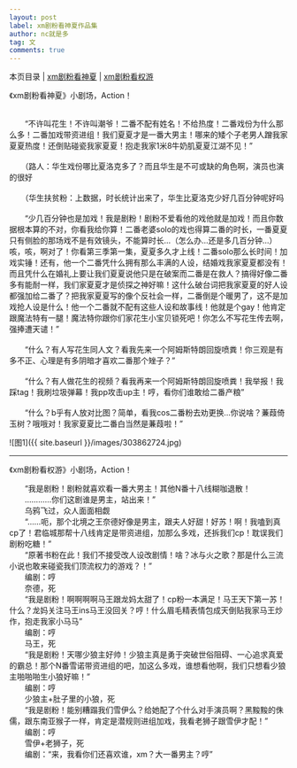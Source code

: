 ```yaml
---
layout: post
label: xm剧粉看神夏作品集
author: nc就是多
tag: 文
comments: true
---
```

本页目录 \| [xm剧粉看神夏](#dxjja)  \| [xm剧粉看权游](#dxjjb) 

<a class="anchor" name="dxjja"></a>

《xm剧粉看神夏》小剧场，Action！

<br>　　“不许叫花生！不许叫潮爷！二番不配有姓名！不给热度！二番戏份为什么那么多！二番加戏带资进组！我们夏夏才是一番大男主！哪来的矮个子老男人蹭我家夏夏热度！还倒贴碰瓷我家夏夏！抱走我家1米8牛奶肌夏夏江湖不见！”
<br><br>　　（路人：华生戏份哪比夏洛克多了？而且华生是不可或缺的角色啊，演员也演的很好
<br><br>　　（华生扶贫粉：上数据，时长统计出来了，华生比夏洛克少好几百分钟呢好吗
<br><br>　　“少几百分钟也是加戏！我是剧粉！剧粉不爱看他的戏他就是加戏！而且你数据根本算的不对，你看我给你算！二番老婆solo的戏也得算二番的时长，一番夏夏只有侧脸的那场戏不是有效镜头，不能算时长…（怎么办…还是多几百分钟…）咳，咳，啊对了！你看第三季第一集，夏夏多久才上线！二番solo那么长时间！加戏实锤！还有，他一个二番凭什么拥有那么丰满的人设，结婚戏我家夏夏都没有！而且凭什么在婚礼上要让我们夏夏说他只是在破案而二番是在救人？搞得好像二番多有能耐一样，我们家夏夏才是侦探之神好嘛！这什么破台词把我家夏夏的好人设都强加给二番了？把我家夏夏写的像个反社会一样，二番倒是个暖男了，这不是加戏抢人设是什么！他一个二番就不配有这些人设和故事线！他就是个gay！他肯定跟魔法特有一腿！魔法特你跟你们家花生小宝贝锁死吧！你怎么不写花生传去啊，强捧遭天谴！”
<br><br>　　“什么？有人写花生同人文？看我先来一个阿姆斯特朗回旋喷粪！你三观是有多不正、心理是有多阴暗才喜欢二番那个矬子？”
<br><br>　　“什么？有人做花生的视频？看我再来一个阿姆斯特朗回旋喷粪！我举报！我踩tag！我刷垃圾弹幕！我pp攻击up主！哼，看你们谁敢给二番产粮”
<br><br>　　“什么？b乎有人放对比图？简单，看我cos二番粉去劝更换…你说啥？蒹葭倚玉树？哦哦对！我家夏夏比二番白当然是蒹葭啦！”

![图1]({{ site.baseurl }}/images/303862724.jpg)

---

<a class="anchor" name="dxjjb"></a>

《xm剧粉看权游》小剧场，Action！

　　“我是剧粉！剧粉就喜欢看一番大男主！其他N番十八线糊咖退散！
<br>　　…………你们这剧谁是男主，站出来！”
<br>　　乌鸦飞过，众人面面相觑
<br>　　“……呃，那个北境之王奈德好像是男主，跟夫人好甜！好苏！啊！我嗑到真cp了！君临城那帮十八线肯定是带资进组，加那么多戏，还拆我们cp！耽误我们剧粉吃糖！”
<br>　　“原著书粉在此！我们不接受改人设改剧情！啥？冰与火之歌？那是什么三流小说也敢来碰瓷我们顶流权力的游戏？！”
<br>　　编剧：哼
<br>　　奈德，死
<br>　　“我是剧粉！啊啊啊啊马王跟龙妈太甜了！cp粉一本满足！马王天下第一苏！什么？龙妈关注马王ins马王没回关？哼！什么眉毛精表情包成天倒贴我家马王炒作，抱走我家小马马”
<br>　　编剧：哼
<br>　　马王，死
<br>　　“我是剧粉！天哪少狼主好帅！少狼主真是勇于突破世俗阻碍、一心追求真爱的霸总！那个N番雪诺带资进组的吧，加这么多戏，谁想看他啊，我们只想看少狼主啪啪啪生小狼好嘛！”
<br>　　编剧：哼
<br>　　少狼主+肚子里的小狼，死
<br>　　“我是剧粉！能别糟蹋我们雪伊么？给她配了个什么对手演员啊？黑黢黢的侏儒，跟东南亚猴子一样，肯定是潜规则进组加戏，我看老狮子跟雪伊才配！”
<br>　　编剧：哼
<br>　　雪伊+老狮子，死
<br>　　编剧：“来，我看你们还喜欢谁，xm？大一番男主？哼”